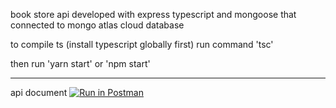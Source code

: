 book store api developed with express typescript and mongoose
that connected to mongo atlas cloud database

to compile ts (install typescript globally first)
run command 'tsc'

then run 'yarn start' or 'npm start'

---

api document [![Run in Postman](https://run.pstmn.io/button.svg)](https://app.getpostman.com/run-collection/5065220-4985a4d5-c40c-46f4-b93b-ed958fc67b69?action=collection%2Ffork&collection-url=entityId%3D5065220-4985a4d5-c40c-46f4-b93b-ed958fc67b69%26entityType%3Dcollection%26workspaceId%3Dc68ea21b-f058-4273-a8cb-699c1249f4c7)
